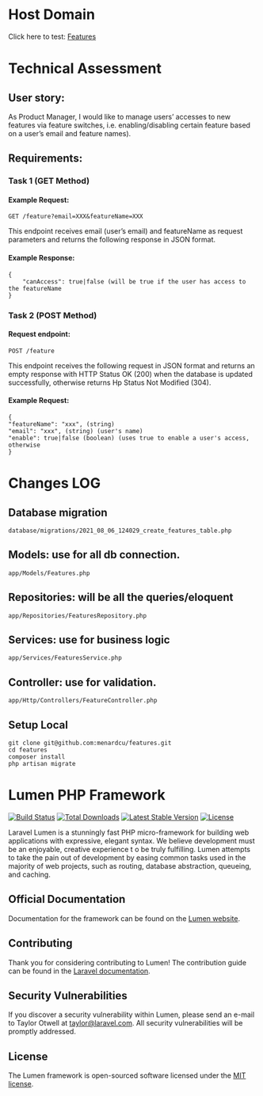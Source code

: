 
# Host Domain 
Click here to test: [Features](https://lfeatures.herokuapp.com/)


# Technical Assessment 
## User story: 
As Product Manager, I would like to manage users’ accesses to new features via feature switches, i.e. enabling/disabling certain feature based on a user’s email and feature names). 

## Requirements: 

### Task 1 (GET Method)

#### Example Request:
```
GET /feature?email=XXX&featureName=XXX
```
This endpoint receives email (user’s email) and featureName as request parameters and returns the following response in JSON format. 

#### Example Response: 
```
{ 
    "canAccess": true|false (will be true if the user has access to the featureName 
} 
```

### Task 2 (POST Method)

#### Request endpoint:
```
POST /feature
```
This endpoint receives the following request in JSON format and returns an empty response with HTTP Status OK (200) when the database is updated successfully, otherwise returns Hp Status Not Modified (304). 

#### Example Request: 
```
{ 
"featureName": "xxx", (string) 
"email": "xxx", (string) (user's name) 
"enable": true|false (boolean) (uses true to enable a user's access, otherwise 
}
```


# Changes LOG

## Database migration
```
database/migrations/2021_08_06_124029_create_features_table.php
```

## Models: use for all db connection.
```
app/Models/Features.php
```

## Repositories: will be all the queries/eloquent
```
app/Repositories/FeaturesRepository.php
```

## Services: use for business logic
```
app/Services/FeaturesService.php
```

## Controller: use for validation.
```
app/Http/Controllers/FeatureController.php
```

## Setup Local
```
git clone git@github.com:menardcu/features.git
cd features
composer install
php artisan migrate
```


# Lumen PHP Framework

[![Build Status](https://travis-ci.org/laravel/lumen-framework.svg)](https://travis-ci.org/laravel/lumen-framework)
[![Total Downloads](https://img.shields.io/packagist/dt/laravel/framework)](https://packagist.org/packages/laravel/lumen-framework)
[![Latest Stable Version](https://img.shields.io/packagist/v/laravel/framework)](https://packagist.org/packages/laravel/lumen-framework)
[![License](https://img.shields.io/packagist/l/laravel/framework)](https://packagist.org/packages/laravel/lumen-framework)

Laravel Lumen is a stunningly fast PHP micro-framework for building web applications with expressive, elegant syntax. We believe development must be an enjoyable, creative experience t    o be truly fulfilling. Lumen attempts to take the pain out of development by easing common tasks used in the majority of web projects, such as routing, database abstraction, queueing,     and caching.

## Official Documentation

Documentation for the framework can be found on the [Lumen website](https://lumen.laravel.com/docs).

## Contributing

Thank you for considering contributing to Lumen! The contribution guide can be found in the [Laravel documentation](https://laravel.com/docs/contributions).

## Security Vulnerabilities

If you discover a security vulnerability within Lumen, please send an e-mail to Taylor Otwell at taylor@laravel.com. All security vulnerabilities will be promptly addressed.

## License

The Lumen framework is open-sourced software licensed under the [MIT license](https://opensource.org/licenses/MIT).
